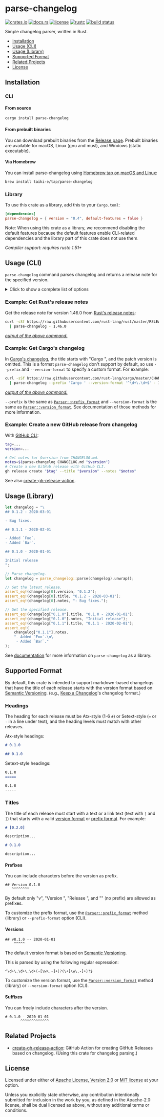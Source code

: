 # parse-changelog

[![crates.io](https://img.shields.io/crates/v/parse-changelog?style=flat-square&logo=rust)](https://crates.io/crates/parse-changelog)
[![docs.rs](https://img.shields.io/badge/docs.rs-parse--changelog-blue?style=flat-square)](https://docs.rs/parse-changelog)
[![license](https://img.shields.io/badge/license-Apache--2.0_OR_MIT-blue?style=flat-square)](#license)
[![rustc](https://img.shields.io/badge/rustc-1.51+-blue?style=flat-square&logo=rust)](https://www.rust-lang.org)
[![build status](https://img.shields.io/github/workflow/status/taiki-e/parse-changelog/CI/main?style=flat-square&logo=github)](https://github.com/taiki-e/parse-changelog/actions)

Simple changelog parser, written in Rust.

- [Installation](#installation)
- [Usage (CLI)](#usage-cli)
- [Usage (Library)](#usage-library)
- [Supported Format](#supported-format)
- [Related Projects](#related-projects)
- [License](#license)

## Installation

### CLI

#### From source

```sh
cargo install parse-changelog
```

#### From prebuilt binaries

You can download prebuilt binaries from the [Release page](https://github.com/taiki-e/parse-changelog/releases).
Prebuilt binaries are available for macOS, Linux (gnu and musl), and Windows (static executable).

#### Via Homebrew

You can install parse-changelog using [Homebrew tap on macOS and Linux](https://github.com/taiki-e/homebrew-tap/blob/main/Formula/parse-changelog.rb):

```sh
brew install taiki-e/tap/parse-changelog
```

### Library

To use this crate as a library, add this to your `Cargo.toml`:

```toml
[dependencies]
parse-changelog = { version = "0.4", default-features = false }
```

Note: When using this crate as a library, we recommend disabling the default
features because the default features enable CLI-related dependencies and the
library part of this crate does not use them.

*Compiler support: requires rustc 1.51+*

## Usage (CLI)

`parse-changelog` command parses changelog and returns a release note for the
specified version.

<details>
<summary>Click to show a complete list of options</summary>

<!-- readme-long-help:start -->
```console
$ parse-changelog --help
parse-changelog

Simple changelog parser, written in Rust.

Parses changelog and returns a release note for the specified version.

Use -h for short descriptions and --help for more details.

USAGE:
    parse-changelog [OPTIONS] <PATH> [VERSION]

ARGS:
    <PATH>       Path to the changelog file (use '-' for standard input)
    <VERSION>    Specify version (by default, select the latest release)

OPTIONS:
    -t, --title                       Returns title instead of notes
        --json                        Returns JSON representation of all releases in changelog
        --version-format <PATTERN>    Specify version format
        --prefix-format <PATTERN>     Specify prefix format [aliases: prefix]
    -h, --help                        Print help information
    -V, --version                     Print version information
```
<!-- readme-long-help:end -->

</details>

### Example: Get Rust's release notes

Get the release note for version 1.46.0 from [Rust's release notes](https://github.com/rust-lang/rust/blob/master/RELEASES.md):

```sh
curl -sSf https://raw.githubusercontent.com/rust-lang/rust/master/RELEASES.md \
  | parse-changelog - 1.46.0
```

[*output of the above command.*](tests/fixtures/rust-1.46.0.md)

### Example: Get Cargo's changelog

In [Cargo's changelog](https://github.com/rust-lang/cargo/blob/master/CHANGELOG.md),
the title starts with "Cargo ", and the patch version is omitted. This is a
format `parse-changelog` don't support by default, so use `--prefix` and
`--version-format` to specify a custom format. For example:

```sh
curl -sSf https://raw.githubusercontent.com/rust-lang/cargo/master/CHANGELOG.md \
  | parse-changelog --prefix 'Cargo ' --version-format '^\d+\.\d+$' - 1.50
```

[*output of the above command.*](tests/fixtures/cargo-1.50.md)

`--prefix` is the same as [`Parser::prefix_format`] and `--version-format` is
the same as [`Parser::version_format`]. See documentation of those methods for
more information.

### Example: Create a new GitHub release from changelog

With [GitHub CLI](https://cli.github.com/manual/gh_release_create):

```sh
tag=...
version=...

# Get notes for $version from CHANGELOG.md.
notes=$(parse-changelog CHANGELOG.md "$version")
# Create a new GitHub release with GitHub CLI.
gh release create "$tag" --title "$version" --notes "$notes"
```

See also [create-gh-release-action].

## Usage (Library)

```rust
let changelog = "\
## 0.1.2 - 2020-03-01

- Bug fixes.

## 0.1.1 - 2020-02-01

- Added `Foo`.
- Added `Bar`.

## 0.1.0 - 2020-01-01

Initial release
";

// Parse changelog.
let changelog = parse_changelog::parse(changelog).unwrap();

// Get the latest release.
assert_eq!(changelog[0].version, "0.1.2");
assert_eq!(changelog[0].title, "0.1.2 - 2020-03-01");
assert_eq!(changelog[0].notes, "- Bug fixes.");

// Get the specified release.
assert_eq!(changelog["0.1.0"].title, "0.1.0 - 2020-01-01");
assert_eq!(changelog["0.1.0"].notes, "Initial release");
assert_eq!(changelog["0.1.1"].title, "0.1.1 - 2020-02-01");
assert_eq!(
    changelog["0.1.1"].notes,
    "- Added `Foo`.\n\
     - Added `Bar`."
);
```

See [documentation](https://docs.rs/parse-changelog) for more information on
`parse-changelog` as a library.

## Supported Format

By default, this crate is intended to support markdown-based changelogs
that have the title of each release starts with the version format based on
[Semantic Versioning][semver]. (e.g., [Keep a Changelog][keepachangelog]'s
changelog format.)

### Headings

The heading for each release must be Atx-style (1-6 `#`) or
Setext-style (`=` or `-` in a line under text), and the heading levels
must match with other releases.

Atx-style headings:

```markdown
# 0.1.0
```

```markdown
## 0.1.0
```

Setext-style headings:

```markdown
0.1.0
=====
```

```markdown
0.1.0
-----
```

### Titles

The title of each release must start with a text or a link text (text with
`[` and `]`) that starts with a valid [version format](#versions) or
[prefix format](#prefixes). For example:

```markdown
# [0.2.0]

description...

# 0.1.0

description...
```

#### Prefixes

You can include characters before the version as prefix.

```text
## Version 0.1.0
   ^^^^^^^^
```

By default only "v", "Version ", "Release ", and "" (no prefix) are
allowed as prefixes.

To customize the prefix format, use the [`Parser::prefix_format`] method (library) or `--prefix-format` option (CLI).

#### Versions

```text
## v0.1.0 -- 2020-01-01
    ^^^^^
```

The default version format is based on [Semantic Versioning][semver].

This is parsed by using the following regular expression:

```text
^\d+\.\d+\.\d+(-[\w\.-]+)?(\+[\w\.-]+)?$
```

To customize the version format, use the [`Parser::version_format`] method (library) or `--version-format` option (CLI).

#### Suffixes

You can freely include characters after the version.

```text
# 0.1.0 - 2020-01-01
       ^^^^^^^^^^^^^
```

[`Parser::prefix_format`]: https://docs.rs/parse-changelog/0.4/parse_changelog/struct.Parser.html#method.prefix_format
[`Parser::version_format`]: https://docs.rs/parse-changelog/0.4/parse_changelog/struct.Parser.html#method.version_format
[keepachangelog]: https://keepachangelog.com
[semver]: https://semver.org

## Related Projects

- [create-gh-release-action]: GitHub Action for creating GitHub Releases based on changelog. (Using this crate for changelog parsing.)

[create-gh-release-action]: https://github.com/taiki-e/create-gh-release-action

## License

Licensed under either of [Apache License, Version 2.0](LICENSE-APACHE) or
[MIT license](LICENSE-MIT) at your option.

Unless you explicitly state otherwise, any contribution intentionally submitted
for inclusion in the work by you, as defined in the Apache-2.0 license, shall
be dual licensed as above, without any additional terms or conditions.

